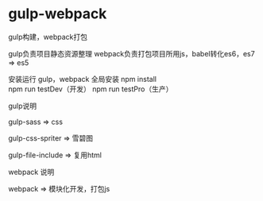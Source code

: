# gulp-webpack
gulp构建，webpack打包

gulp负责项目静态资源整理
webpack负责打包项目所用js，babel转化es6，es7 => es5

安装运行 
gulp，webpack 全局安装
npm install  
npm run testDev（开发）
npm run testPro（生产）

gulp说明

gulp-sass => css

gulp-css-spriter => 雪碧图

gulp-file-include => 复用html

webpack 说明

webpack => 模块化开发，打包js



